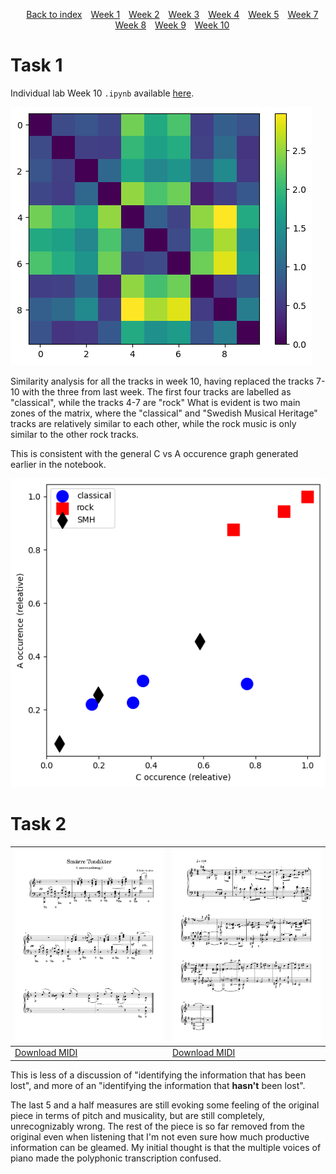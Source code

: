 <head>
    <title>Week 10 | MCA</title>
</head>
<div>
    <style>
        .menu {
        list-style-type: none; 
        text-align: center;
    }
    .menu li {
        display: inline-block;
        margin-right: 10px;
    }
    </style>
    <ul class="menu">
    <li><a href="../">Back to index</a></li>
    <li><a href="week1.html">Week 1</a></li>
    <li><a href="week2.html">Week 2</a></li>
    <li><a href="week3.html">Week 3</a></li>
    <li><a href="week4.html">Week 4</a></li>
    <li><a href="week5.html">Week 5</a></li>
    <li><a href="week7.html">Week 7</a></li>
    <li><a href="week8.html">Week 8</a></li>
    <li><a href="week9.html">Week 9</a></li>
    <li><a href="week10.html">Week 10</a></li>
</ul>
</div>

# Task 1
Individual lab Week 10 `.ipynb` available [here](../notebooks/week10similarity_indlab.ipynb).

![all-note similarity analysis for week 10](../static/img/week_10_similarity.png)

Similarity analysis for all the tracks in week 10, having replaced the tracks 7-10 with the three from last week. The first four tracks are labelled as "classical", while the tracks 4-7 are "rock" What is evident is two main zones of the matrix, where the "classical" and "Swedish Musical Heritage" tracks are relatively similar to each other, while the rock music is only similar to the other rock tracks. 

This is consistent with the general C vs A occurence graph generated earlier in the notebook. 

![c vs a analysis for week 10](../static/img/week10_CvA.png)

# Task 2

| ![image of week 2 score](../static/img/remade_fullpng.png) | ![image of week 2 score deepfried](../static/img/remade_deepfried_fullpng.png) |
|---|---|
| [Download MIDI](../data/Remade_tonbilder.mid) | [Download MIDI](../data/deepfried_midi.mid) |

This is less of a discussion of "identifying the information that has been lost", and more of an "identifying the information that <b>hasn't</b> been lost".

The last 5 and a half measures are still evoking some feeling of the original piece in terms of pitch and musicality, but are still completely, unrecognizably wrong. The rest of the piece is so far removed from the original even when listening that I'm not even sure how much productive information can be gleamed. My initial thought is that the multiple voices of piano made the polyphonic transcription confused.